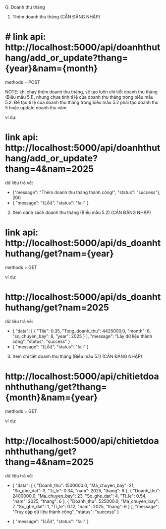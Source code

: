 G. Doanh thu tháng


1. Thêm doanh thu tháng   (CẦN ĐĂNG NHẬP)
# # link api: http://localhost:5000/api/doanhthuthang/add_or_update?thang={year}&nam={month}

methods = POST

NOTE: khi chạy thêm doanh thu tháng, sẽ tạo luôn chi tiết doanh thu tháng (Biểu mẫu 5.1), nhưng chưa tính tỉ lệ của doanh thu tháng trong biểu mẫu 5.2. Để tạo tỉ lệ của doanh thu tháng trong biểu mẫu 5.2 phải tạo doanh thu 5 hoặc update doanh thu năm

ví dụ:
# link api: http://localhost:5000/api/doanhthuthang/add_or_update?thang=4&nam=2025

dữ liệu trả về:
- {"message": "Thêm doanh thu tháng thành công!", "status": "success"}, 200
- {
    "message": "{Lỗi}",
    "status": "fail"
}



2. Xem danh sách doanh thu tháng (Biểu mẫu 5.2)  (CẦN ĐĂNG NHẬP)
# link api: http://localhost:5000/api/ds_doanhthuthang/get?nam={year}
methods = GET

ví dụ: 
# http://localhost:5000/api/ds_doanhthuthang/get?nam=2025

dữ liệu trả về:
- {
    "data": [
        {
            "Tile": 0.35,
            "Tong_doanh_thu": 4425000.0,
            "month": 6,
            "so_chuyen_bay": 8,
            "year": 2025
        }
    ],
    "message": "Lấy dữ liệu thành công",
    "status": "success"
}
- {
    "message": "{Lỗi}",
    "status": "fail"
}



3. Xem chi tiết doanh thu tháng (Biểu mẫu 5.1)  (CẦN ĐĂNG NHẬP)

# http://localhost:5000/api/chitietdoanhthuthang/get?thang={month}&nam={year}

methods = GET

ví dụ:
# http://localhost:5000/api/chitietdoanhthuthang/get?thang=4&nam=2025
dữ liệu trả về:

- {
    "data": [
        {
            "Doanh_thu": 1500000.0,
            "Ma_chuyen_bay": 21,
            "So_ghe_dat": 3,
            "Ti_le": 0.34,
            "nam": 2025,
            "thang": 6
        },
        {
            "Doanh_thu": 2400000.0,
            "Ma_chuyen_bay": 23,
            "So_ghe_dat": 4,
            "Ti_le": 0.54,
            "nam": 2025,
            "thang": 6
        },
        {
            "Doanh_thu": 525000.0,
            "Ma_chuyen_bay": 7,
            "So_ghe_dat": 1,
            "Ti_le": 0.12,
            "nam": 2025,
            "thang": 6
        }
    ],
    "message": "Truy cập dữ liệu thành công",
    "status": "success"
}


- {
    "message": "{Lỗi}",
    "status": "fail"
}